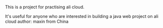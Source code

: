 This is a project for practising ali cloud.

It's useful for anyone who are interested in building a java web project on ali cloud
author: maxin  from China
